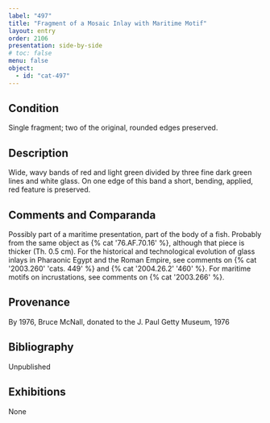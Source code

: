```yaml
---
label: "497"
title: "Fragment of a Mosaic Inlay with Maritime Motif"
layout: entry
order: 2106
presentation: side-by-side
# toc: false
menu: false
object:
  - id: "cat-497"
---
```


## Condition

Single fragment; two of the original, rounded edges preserved.

## Description

Wide, wavy bands of red and light green divided by three fine dark green lines and white glass. On one edge of this band a short, bending, applied, red feature is preserved.

## Comments and Comparanda

Possibly part of a maritime presentation, part of the body of a fish. Probably from the same object as {% cat '76.AF.70.16' %}, although that piece is thicker (Th. 0.5 cm). For the historical and technological evolution of glass inlays in Pharaonic Egypt and the Roman Empire, see comments on {% cat '2003.260' 'cats. 449' %} and {% cat '2004.26.2' '460' %}. For maritime motifs on incrustations, see comments on {% cat '2003.266' %}.

## Provenance

By 1976, Bruce McNall, donated to the J. Paul Getty Museum, 1976

## Bibliography

Unpublished

## Exhibitions

None